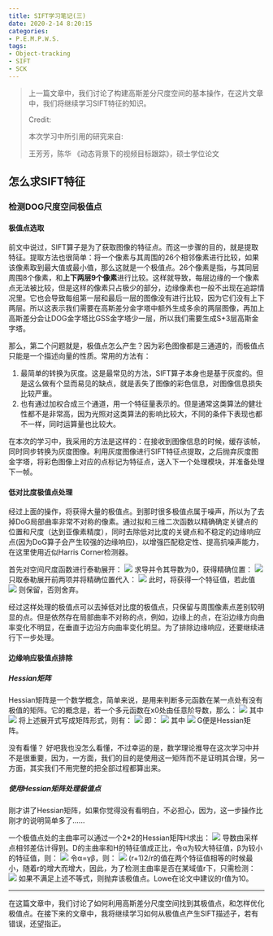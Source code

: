 ```yaml
---
title: SIFT学习笔记(三)
date: 2020-2-14 8:20:15
categories:
- P.E.M.P.W.S.
tags:
- Object-tracking
- SIFT
- SCK
---
```



> 上一篇文章中，我们讨论了构建高斯差分尺度空间的基本操作，在这片文章中，我们将继续学习SIFT特征的知识。
>
> Credit:
>
> 本次学习中所引用的研究来自:
>
> 王芳芳，陈华 《动态背景下的视频目标跟踪》，硕士学位论文

## 怎么求SIFT特征

### 检测DOG尺度空间极值点

#### 极值点选取

前文中说过，SIFT算子是为了获取图像的特征点。而这一步骤的目的，就是提取特征。提取方法也很简单：将一个像素与其周围的26个相邻像素进行比较，如果该像素取到最大值或最小值，那么这就是一个极值点。26个像素是指，与其同层周围8个像素，和**上下两层9个像素**进行比较。这样就导致，每层边缘的一个像素点无法被比较，但是这样的像素只占极少的部分，边缘像素也一般不出现在追踪情况里。它也会导致每组第一层和最后一层的图像没有进行比较，因为它们没有上下两层。所以这表示我们需要在高斯差分金字塔中额外生成多余的两层图像，再加上高斯差分会让DOG金字塔比GSS金字塔少一层，所以我们需要生成S+3层高斯金字塔。

那么，第二个问题就是，极值点怎么产生？因为彩色图像都是三通道的，而极值点只能是一个描述向量的性质。常用的方法有：

1. 最简单的转换为灰度。这是最常见的方法，SIFT算子本身也是基于灰度的。但是这么做有个显而易见的缺点，就是丢失了图像的彩色信息，对图像信息损失比较严重。
2. 也有通过加权合成三个通道，用一个特征量表示的。但是通常这类算法的健壮性都不是非常高，因为光照对这类算法的影响比较大，不同的条件下表现也都不一样，同时运算量也比较大。

在本次的学习中，我采用的方法是这样的：在接收到图像信息的时候，缓存该帧，同时同步转换为灰度图像。利用灰度图像进行SIFT特征点提取，之后抛弃灰度图金字塔，将彩色图像上对应的点标记为特征点，送入下一个处理模块，并准备处理下一帧。

#### 低对比度极值点处理

经过上面的操作，将获得大量的极值点。到那时很多极值点属于噪声，所以为了去掉DoG局部曲率非常不对称的像素。通过拟和三维二次函数以精确确定关键点的位置和尺度（达到亚像素精度），同时去除低对比度的关键点和不稳定的边缘响应点(因为DoG算子会产生较强的边缘响应)，以增强匹配稳定性、提高抗噪声能力，在这里使用近似Harris Corner检测器。

首先对空间尺度函数进行泰勒展开：
<img src="{{site.baseurl}}/assets/images/in_posts/2020_2_14/1.png">
求导并令其导数为0，获得精确位置：
<img src="{{site.baseurl}}/assets/images/in_posts/2020_2_14/2.png">
只取泰勒展开前两项并将精确位置代入：
<img src="{{site.baseurl}}/assets/images/in_posts/2020_2_14/3.png">
此时，将获得一个特征值，若此值
<img src="{{site.baseurl}}/assets/images/in_posts/2020_2_14/4.png">
则保留，否则舍弃。

经过这样处理的极值点可以去掉低对比度的极值点，只保留与周围像素点差别较明显的点。但是依然存在局部曲率不对称的点，例如，边缘上的点，在沿边缘方向曲率变化不明显，在垂直于边沿方向曲率变化明显。为了排除边缘响应，还要继续进行下一步处理。

#### 边缘响应极值点排除

##### Hessian矩阵

Hessian矩阵是一个数学概念，简单来说，是用来判断多元函数在某一点处有没有极值的矩阵。它的概念是，若一个多元函数在x0处由任意阶导数，那么：
<img src="{{site.baseurl}}/assets/images/in_posts/2020_2_14/9.png">
其中
<img src="{{site.baseurl}}/assets/images/in_posts/2020_2_14/10.png">
将上述展开式写成矩阵形式，则有：
<img src="{{site.baseurl}}/assets/images/in_posts/2020_2_14/11.png">
即：
<img src="{{site.baseurl}}/assets/images/in_posts/2020_2_14/12.png">
其中
<img src="{{site.baseurl}}/assets/images/in_posts/2020_2_14/13.png">
G便是Hessian矩阵。

没有看懂？
好吧我也没怎么看懂，不过幸运的是，数学理论推导在这次学习中并不是很重要，因为，一方面，我们的目的是使用这一矩阵而不是证明其合理，另一方面，其实我们不用完整的把全部过程都算出来。

##### 使用Hessian矩阵处理极值点

刚才讲了Hessian矩阵，如果你觉得没有看明白，不必担心，因为，这一步操作比刚才的说明简单多了......

一个极值点处的主曲率可以通过一个2*2的Hessian矩阵H求出：
<img src="{{site.baseurl}}/assets/images/in_posts/2020_2_14/5.png">
导数由采样点相邻差估计得到。D的主曲率和H的特征值成正比，令α为较大特征值，β为较小的特征值，则：
<img src="{{site.baseurl}}/assets/images/in_posts/2020_2_14/6.png">
令α=γβ，则：
<img src="{{site.baseurl}}/assets/images/in_posts/2020_2_14/7.png">
(r+1)2/r的值在两个特征值相等的时候最小，随着r的增大而增大，因此，为了检测主曲率是否在某域值r下，只需检测：
<img src="{{site.baseurl}}/assets/images/in_posts/2020_2_14/8.png">
如果不满足上述不等式，则抛弃该极值点。Lowe在论文中建议的r值为10。

---

在这篇文章中，我们讨论了如何利用高斯差分尺度空间找到其极值点，和怎样优化极值点。在接下来的文章中，我将继续学习如何从极值点产生SIFT描述子，若有错误，还望指正。
